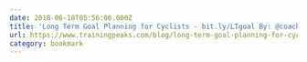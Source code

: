 ```yaml
---
date: 2018-06-18T05:56:06.000Z
title: 'Long Term Goal Planning for Cyclists - bit.ly/LTgoal By: @coachobforbes pic'
url: https://www.trainingpeaks.com/blog/long-term-goal-planning-for-cyclists/
category: bookmark
---
```

